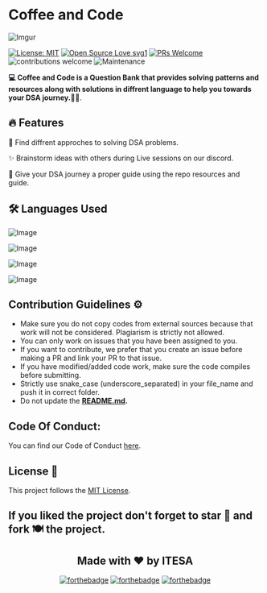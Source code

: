 # Coffee and Code

![Imgur](https://i.imgur.com/UJzD5zA.png)

[![License: MIT](https://img.shields.io/badge/License-MIT-yellow.svg)](https://opensource.org/licenses/MIT) 
[![Open Source Love svg1](https://badges.frapsoft.com/os/v1/open-source.svg?v=103)](https://github.com/ellerbrock/open-source-badges/) 
[![PRs Welcome](https://img.shields.io/badge/PRs-welcome-brightgreen.svg?style=flat-square)](http://makeapullrequest.com) 
![contributions welcome](https://img.shields.io/static/v1.svg?label=Contributions&message=Welcome&color=0059b3&style=flat-square) 
![Maintenance](https://img.shields.io/maintenance/yes/2021)



**💻 Coffee and Code is a Question Bank that provides solving patterns and resources along with solutions in diffrent language to help you towards your DSA journey.📰🔥**.


## 🔥 Features

📰 Find diffrent approches to solving DSA problems.

✨ Brainstorm ideas with others during Live sessions on our discord.

🚀 Give your DSA journey a proper guide using the repo resources and guide.

## 🛠 Languages Used
![Image](https://img.shields.io/badge/Python-3776AB?style=for-the-badge&logo=python&logoColor=white)

![Image](https://img.shields.io/badge/JavaScript-323330?style=for-the-badge&logo=javascript&logoColor=F7DF1E)

![Image](https://img.shields.io/badge/C%2B%2B-00599C?style=for-the-badge&logo=c%2B%2B&logoColor=white)

![Image](https://img.shields.io/badge/Java-ED8B00?style=for-the-badge&logo=java&logoColor=white)

## Contribution Guidelines ⚙️

* Make sure you do not copy codes from external sources because that work will not be considered. Plagiarism is strictly not allowed.
* You can only work on issues that you have been assigned to you.
* If you want to contribute, we prefer that you create an issue before making a PR and link your PR to that issue.
* If you have modified/added code work, make sure the code compiles before submitting.
* Strictly use snake_case (underscore_separated) in your file_name and push it in correct folder.
* Do not update the **[README.md](https://github.com/restrictedCodex/Coffee-and-code/blob/main/README.md).**


## Code Of Conduct:

You can find our Code of Conduct [here](https://github.com/restrictedCodex/Coffee-and-code/blob/main/Codeofconduct.md).

## License 📝 

This project follows the [MIT License](https://choosealicense.com/licenses/mit/).

## If you liked the project don't forget to star 🌟 and fork 🍽 the project.

<h2 align="center">Made with ❤ by ITESA</h2>

<div align="center">
  
[![forthebadge](https://forthebadge.com/images/badges/built-by-developers.svg)](https://forthebadge.com)
[![forthebadge](https://forthebadge.com/images/badges/uses-git.svg)](https://forthebadge.com)
[![forthebadge](https://forthebadge.com/images/badges/built-with-love.svg)](https://forthebadge.com)
  
</div>
